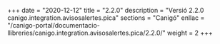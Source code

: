 +++
date        = "2020-12-12"
title       = "2.2.0"
description = "Versió 2.2.0 canigo.integration.avisosalertes.pica"
sections    = "Canigó"
enllac		= "/canigo-portal/documentacio-llibreries/canigo.integration.avisosalertes.pica/2.2.0/"
weight		= 2
+++

